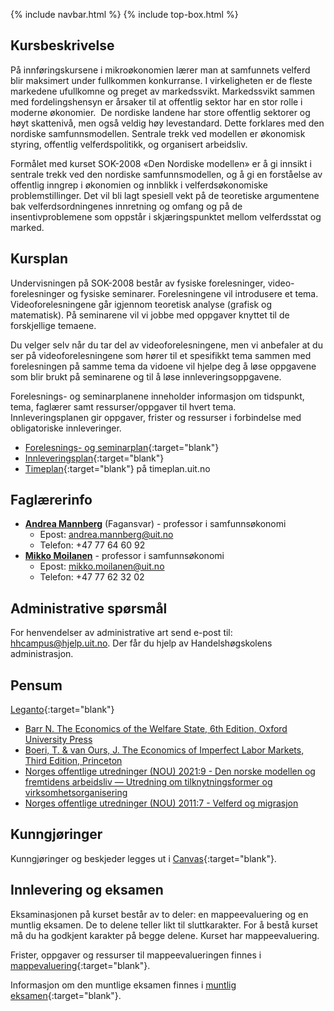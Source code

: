 {% include navbar.html %}  {% include top-box.html %}


## Kursbeskrivelse 
På innføringskursene i mikroøkonomien lærer man at samfunnets velferd blir maksimert under fullkommen konkurranse. I virkeligheten er de fleste markedene ufullkomne og preget av markedssvikt. Markedssvikt sammen med fordelingshensyn er årsaker til at offentlig sektor har en stor rolle i moderne økonomier.  De nordiske landene har store offentlig sektorer og høyt skattenivå, men også veldig høy levestandard. Dette forklares med den nordiske samfunnsmodellen. Sentrale trekk ved modellen er økonomisk styring, offentlig velferdspolitikk, og organisert arbeidsliv. 


Formålet med kurset SOK-2008 «Den Nordiske modellen» er å gi innsikt i sentrale trekk ved den nordiske samfunnsmodellen, og å gi en forståelse av offentlig inngrep i økonomien og innblikk i velferdsøkonomiske problemstillinger. Det vil bli lagt spesiell vekt på de teoretiske argumentene bak velferdsordningenes innretning og omfang og på de insentivproblemene som oppstår i skjæringspunktet mellom velferdsstat og marked.

## Kursplan  

Undervisningen på SOK-2008 består av fysiske forelesninger, video-forelesninger og fysiske seminarer. 
Forelesningene vil introdusere et tema. Videoforelesningene går igjennom teoretisk analyse (grafisk og matematisk). På seminarene vil vi jobbe med oppgaver knyttet til de forskjellige temaene. 

Du velger selv når du tar del av videoforelesningene, men vi anbefaler at du ser på videoforelesningene som hører til et spesifikkt tema sammen med forelesningen på samme tema da vidoene vil hjelpe deg å løse oppgavene som blir brukt på seminarene og til å løse innleveringsoppgavene. 

Forelesnings- og seminarplanene inneholder informasjon om tidspunkt, tema, faglærer samt ressurser/oppgaver til hvert tema.  
Innleveringsplanen gir oppgaver, frister og ressurser i forbindelse med obligatoriske innleveringer.  

- [Forelesnings- og seminarplan](forelesningsplan.html){:target="blank"}
- [Innleveringsplan](innleveringer.html){:target="blank"}
- [Timeplan](https://timeplan.uit.no/){:target="blank"} på timeplan.uit.no

## Faglærerinfo
- <strong>[Andrea Mannberg](https://uit.no/ansatte/andrea.mannberg)</strong> (Fagansvar) - professor i samfunnsøkonomi
  - Epost: andrea.mannberg@uit.no
  - Telefon: +47 77 64 60 92
- <strong>[Mikko Moilanen](https://en.uit.no/ansatte/person?p_document_id=200602)</strong> - professor i samfunnsøkonomi
  - Epost: mikko.moilanen@uit.no
  - Telefon: +47 77 62 32 02

## Administrative spørsmål

For henvendelser av administrative art send e-post til: <hhcampus@hjelp.uit.no>. Der får du hjelp av Handelshøgskolens administrasjon.


## Pensum 

[Leganto]([https://bibsys-c.alma.exlibrisgroup.com/leganto/](https://bibsys-c.alma.exlibrisgroup.com/leganto/readinglist/searchlists/10569806780002205?auth=SAML)){:target="blank"}  

- [Barr N. The Economics of the Welfare State, 6th Edition, Oxford University Press](https://www.akademika.no/9780198748588/pedagogikk-og-samfunnsvitenskap/samfunnsokonomi/economics-welfare-state)
- [Boeri, T. & van Ours, J. The Economics of Imperfect Labor Markets, Third Edition, Princeton](https://www.akademika.no/economics-imperfect-labor-markets-third-edition/ours-tito-boeri-jan-van/9780691208824)
- [Norges offentlige utredninger (NOU) 2021:9 - Den norske modellen og fremtidens arbeidsliv — Utredning om tilknytningsformer og virksomhetsorganisering](https://www.regjeringen.no/no/dokumenter/nou-2021-9/id2862895/)
- [Norges offentlige utredninger (NOU) 2011:7 - Velferd og migrasjon](https://www.regjeringen.no/no/dokumenter/nou-2011-07/id642496/)


## Kunngjøringer  

Kunngjøringer og beskjeder legges ut i [Canvas](https://uit.instructure.com/){:target="blank"}.


## Innlevering og eksamen  

Eksaminasjonen på kurset består av to deler: en mappeevaluering og en muntlig eksamen. De to delene teller likt til sluttkarakter. For å bestå kurset må du ha godkjent karakter på begge delene. Kurset har mappeevaluering.   

Frister, oppgaver og ressurser til mappeevalueringen finnes i [mappevaluering](mappeevaluering.html){:target="blank"}. 

Informasjon om den muntlige eksamen finnes i [muntlig eksamen](muntligeksamen.html){:target="blank"}. 


